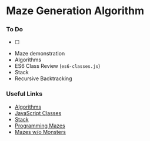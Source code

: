 # Maze Generation Algorithm

### To Do
- [ ] 

* Maze demonstration
* Algorithms
* ES6 Class Review (`es6-classes.js`)
* Stack
* Recursive Backtracking

### Useful Links

* [Algorithms](https://en.wikipedia.org/wiki/Algorithm)
* [JavaScript Classes](https://developer.mozilla.org/en-US/docs/Web/JavaScript/Reference/Classes)
* [Stack](https://en.wikipedia.org/wiki/Stack_(abstract_data_type))
* [Programming Mazes](https://youtu.be/Y37-gB83HKE)
* [Mazes w/o Monsters](http://mazes-wo-monsters.herokuapp.com/)
